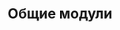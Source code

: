 ---
sidebar_position: 1
sidebar_label: Общие модули
title: Общие модули
description: Общие модули
---